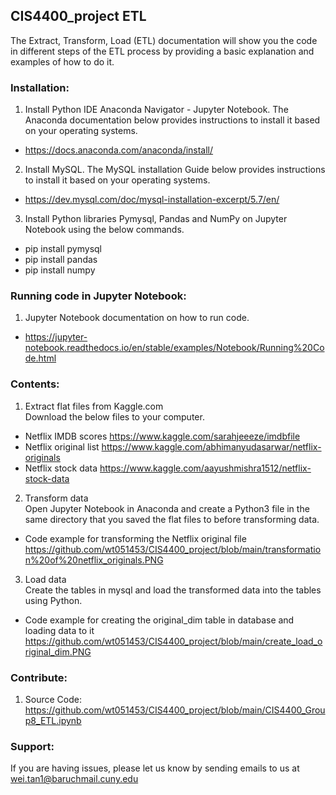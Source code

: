 ## CIS4400_project ETL

The Extract, Transform, Load (ETL) documentation will show you the code in different steps of the ETL process by providing a basic explanation and examples of how to do it.

### Installation:
1. Install Python IDE Anaconda Navigator - Jupyter Notebook. The Anaconda documentation below provides instructions to install it based on your operating systems.
- https://docs.anaconda.com/anaconda/install/
2. Install MySQL. The MySQL installation Guide below provides instructions to install it based on your operating systems.
- https://dev.mysql.com/doc/mysql-installation-excerpt/5.7/en/
3. Install Python libraries Pymysql, Pandas and NumPy on Jupyter Notebook using the below commands.
- pip install pymysql
- pip install pandas
- pip install numpy

### Running code in Jupyter Notebook:
1. Jupyter Notebook documentation on how to run code. 
- https://jupyter-notebook.readthedocs.io/en/stable/examples/Notebook/Running%20Code.html

### Contents:
1. Extract flat files from Kaggle.com <br>
Download the below files to your computer.
- Netflix IMDB scores https://www.kaggle.com/sarahjeeeze/imdbfile
- Netflix original list https://www.kaggle.com/abhimanyudasarwar/netflix-originals
- Netflix stock data https://www.kaggle.com/aayushmishra1512/netflix-stock-data

2. Transform data <br>
Open Jupyter Notebook in Anaconda and create a Python3 file in the same directory that you saved the flat files to before transforming data.
- Code example for transforming the Netflix original file 
https://github.com/wt051453/CIS4400_project/blob/main/transformation%20of%20netflix_originals.PNG

3. Load data <br>
Create the tables in mysql and load the transformed data into the tables using Python.
- Code example for creating the original_dim table in database and loading data to it 
https://github.com/wt051453/CIS4400_project/blob/main/create_load_original_dim.PNG

### Contribute:
1. Source Code: https://github.com/wt051453/CIS4400_project/blob/main/CIS4400_Group8_ETL.ipynb

### Support:
If you are having issues, please let us know by sending emails to us at wei.tan1@baruchmail.cuny.edu



